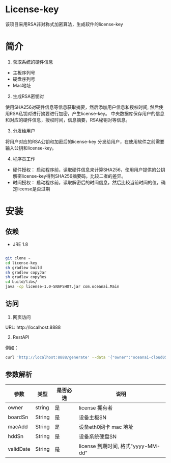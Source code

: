 # License-key

该项目采用RSA非对称式加密算法，生成软件的license-key

# 简介

1. 获取系统的硬件信息

- 主板序列号
- 硬盘序列号
- Mac地址

2. 生成RSA密钥对

使用SHA256对硬件信息等信息获取摘要，然后添加用户信息和授权时间, 然后使用RSA私钥对进行摘要进行加密，产生license-key。
中央数据库保存用户的信息和对应的硬件信息，授权时间，信息摘要，RSA秘钥对等信息。

3. 分发给用户

将用户对应的RSA公钥和加密后的license-key 分发给用户，在使用软件之前需要输入公钥和license-key。

4. 程序员工作

- 硬件授权： 启动程序前，读取硬件信息来计算SHA256，使用用户提供的公钥解密license-key得到SHA256摘要码，比较二者的差异。
- 时间授权： 启动程序前，读取解密后的时间信息，然后比较当前时间的值，确定license是否过期

# 安装

## 依赖

- JRE 1.8

``` bash

git clone ~
cd license-key
sh gradlew build
sh gradlew copyJar
sh gradlew copyRes
cd build/libs/
java -cp license-1.0-SNAPSHOT.jar com.oceanai.Main

```

## 访问

1. 网页访问

URL: http://localhost:8888

2. RestAPI

例如：
``` bash
curl 'http://localhost:8888/generate' --data '{"owner":"oceanai-cloud05","boardSn":"boardsn123","macAdd":"2c:4d:54:9e:a5:2a","hddSn":"WD-WCC4M7EYU65P","validDate":"2019-01-01"}' -H 'Content-Type:application/json'
```

## 参数解析

参数 | 类型 | 是否必选 | 说明
--- | --- | --- | ---
owner | string | 是 | license 拥有者
boardSn | String | 是 | 设备主板SN
macAdd | String | 是 | 设备eth0网卡 mac 地址
hddSn | String | 是 | 设备系统硬盘SN 
validDate | String | 是 | license 到期时间, 格式"yyyy-MM-dd"

   